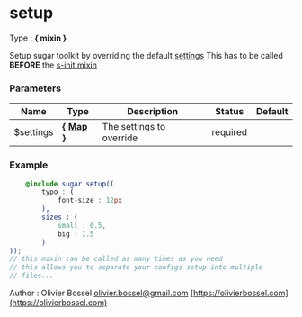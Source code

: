 # setup

<!-- @namespace: sugar.scss.core.mixin.setup -->

Type : **{ mixin }**


Setup sugar toolkit by overriding the default [settings](../_settings.scss)
This has to be called **BEFORE** the [s-init mixin](./_s-init.scss)



### Parameters
Name  |  Type  |  Description  |  Status  |  Default
------------  |  ------------  |  ------------  |  ------------  |  ------------
$settings  |  **{ [Map](http://www.sass-lang.com/documentation/file.SASS_REFERENCE.html#maps) }**  |  The settings to override  |  required  |

### Example
```scss
	@include sugar.setup((
		typo : (
			font-size : 12px
		),
		sizes : (
			small : 0.5,
			big : 1.5
		)
));
// this mixin can be called as many times as you need
// this allows you to separate your configs setup into multiple
// files...
```
Author : Olivier Bossel [olivier.bossel@gmail.com](mailto:olivier.bossel@gmail.com) [https://olivierbossel.com](https://olivierbossel.com)